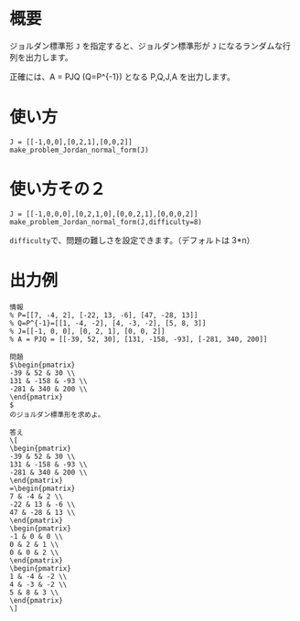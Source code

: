 # 概要
ジョルダン標準形 `J` を指定すると、ジョルダン標準形が `J` になるランダムな行列を出力します。

正確には、A = PJQ (Q=P^{-1}) となる P,Q,J,A を出力します。


# 使い方
```
J = [[-1,0,0],[0,2,1],[0,0,2]]
make_problem_Jordan_normal_form(J)
```

# 使い方その２
```
J = [[-1,0,0,0],[0,2,1,0],[0,0,2,1],[0,0,0,2]]
make_problem_Jordan_normal_form(J,difficulty=8)
```
`difficulty`で、問題の難しさを設定できます。（デフォルトは 3*n）

# 出力例

```
情報
% P=[[7, -4, 2], [-22, 13, -6], [47, -28, 13]]
% Q=P^{-1}=[[1, -4, -2], [4, -3, -2], [5, 8, 3]]
% J=[[-1, 0, 0], [0, 2, 1], [0, 0, 2]]
% A = PJQ = [[-39, 52, 30], [131, -158, -93], [-281, 340, 200]]

問題
$\begin{pmatrix}
-39 & 52 & 30 \\
131 & -158 & -93 \\
-281 & 340 & 200 \\
\end{pmatrix}
$
のジョルダン標準形を求めよ。

答え
\[
\begin{pmatrix}
-39 & 52 & 30 \\
131 & -158 & -93 \\
-281 & 340 & 200 \\
\end{pmatrix}
=\begin{pmatrix}
7 & -4 & 2 \\
-22 & 13 & -6 \\
47 & -28 & 13 \\
\end{pmatrix}
\begin{pmatrix}
-1 & 0 & 0 \\
0 & 2 & 1 \\
0 & 0 & 2 \\
\end{pmatrix}
\begin{pmatrix}
1 & -4 & -2 \\
4 & -3 & -2 \\
5 & 8 & 3 \\
\end{pmatrix}
\]
```


